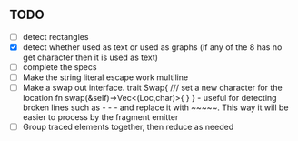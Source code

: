 ## TODO
- [ ] detect rectangles
- [x] detect whether used as text or used as graphs (if any of the 8 has no get character then it is used as text) 
- [ ] complete the specs
- [ ] Make the string literal escape work multiline
- [ ] Make a swap out interface. 
      trait Swap{
        /// set a new character for the location
        fn swap(&self)->Vec<(Loc,char)>{
        }
      }
      - useful for detecting broken lines such as - - - and replace it with ~~~~~. This way
        it will be easier to process by the fragment emitter
-[ ] Group traced elements together, then reduce as needed
